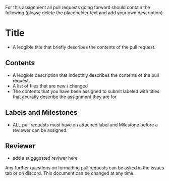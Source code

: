 For this assignment all pull requests going  forward should contain the following (please delete the placeholder text and add your own description)

# Title
  - A ledgible title that briefly describes the contents of the pull request.

## Contents
  - A ledgible description that indepthly describes the contents of the pull request.
  - A list of files that are new / changed
  - The contents that you have been assigned to submit labeled with titles that acuratly describe the assignment they are for

## Labels and Milestones
  - ALL pull requests must have an attached label and Milestone before a reviewer can be assigned.

## Reviewer
  - add a sugggested reviwer here

Any further questions on formatting pull requests can be asked in the issues tab or on discord. 
This document can be changed at any time.
